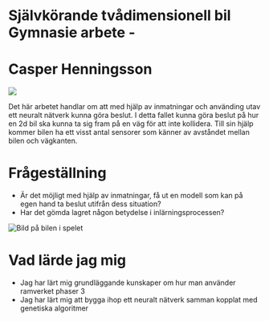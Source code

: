# Självkörande tvådimensionell bil Gymnasie arbete -      
# Casper Henningsson
![](completed.gif)

Det här arbetet handlar om att med hjälp av inmatningar och använding utav ett neuralt nätverk kunna göra beslut. I detta fallet kunna göra beslut på hur en 2d bil ska kunna ta sig fram på en väg för att inte kollidera. Till  sin hjälp kommer bilen ha ett visst antal sensorer som känner av avståndet mellan bilen och vägkanten.

# Frågeställning
- Är det möjligt med hjälp av inmatningar, få ut en modell som kan på egen hand ta beslut utifrån dess situation?
- Har det gömda lagret någon betydelse i inlärningsprocessen?

![Bild på bilen i spelet](https://github.com/cabbeh01/Selfdriving_2d_car-Gymnasie_Arbete/blob/master/Graphics/showcase.png)

# Vad lärde jag mig
- Jag har lärt mig grundläggande kunskaper om hur man använder ramverket phaser 3
- Jag har lärt mig att bygga ihop ett neuralt nätverk samman kopplat med genetiska algoritmer
